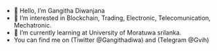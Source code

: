 - 👋 Hello, I’m Gangitha Diwanjana
- 👀 I’m interested in Blockchain, Trading, Electronic, Telecomunication, Mechatronic.
- 🌱 I’m currently learning at University of Moratuwa srilanka.
- You can find me on (Tiwitter @Gangithadiwa) and (Telegram @Gvih) 
